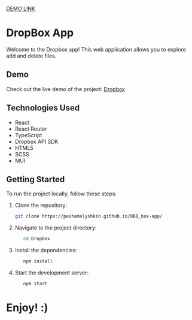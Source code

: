 [DEMO LINK](https://pashamalyshkin.github.io/DBB_box-app/)


# DropBox App

Welcome to the Dropbox app! This web application allows you to explore add and delete files.

## Demo

Check out the live demo of the project: [Dropbox](https://pashamalyshkin.github.io/DBB_box-app/)

## Technologies Used

- React
- React Router
- TypeScript
- Dropbox API SDK
- HTML5
- SCSS
- MUI

## Getting Started

To run the project locally, follow these steps:

1. Clone the repository:

   ```bash
   git clone https://pashamalyshkin.github.io/DBB_box-app/

2. Navigate to the project directory:
    ```bash
       cd Dropbox

3. Install the dependencies:
    ```bash
       npm install

4. Start the development server:
    ```bash
       npm start

# Enjoy! :)
